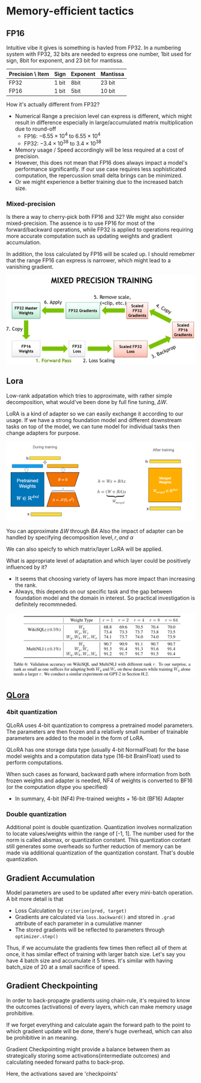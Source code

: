 # Memory-efficient tactics

## FP16
Intuitive vibe it gives is something is havled from FP32.
In a numbering system with FP32, 32 bits are needed to express one number, 1bit used for sign, 8bit for exponent, and 23 bit for mantissa.

| Precision \ Item  | Sign | Exponent |  Mantissa  |
|-------|--------|---------|----------|
| FP32  | 1 bit  |   8bit  |   23 bit   |
| FP16  | 1 bit  |   5bit  |   10 bit   |


How it's actually different from FP32? 
  - Numerical Range a precision level can express is different, which might result in difference especially in large/accumulated matrix multiplication due to round-off 
    - FP16: $-6.55 \times 10^{4}  \text{ to }  6.55 \times 10^{4}$
    - FP32: $-3.4 \times 10^{38} \text{ to } 3.4 \times 10^{38}$
  - Memory usage / Speed accordingly will be less required at a cost of precision. 
  - However, this does not mean that FP16 does always impact a model's performance significantly. If our use case requires less sophisticated computation, the repercussion small delta brings can be minimized.
  - Or we might experience a better training due to the increased batch size. 

### Mixed-precision
Is there a way to cherry-pick both FP16 and 32? We might also consider mixed-precision. The assence is to use FP16 for most of the forward/backward operations, while FP32 is applied to operations requiring more accurate computation such as updating weights and gradient accumulation.

In addition, the loss calculated by FP16 will be scaled up. I should remebmer that the range FP16 can express is narrower, which might lead to a vanishing gradient.

![Mixed-precision](figs/mixed-precision.png)


## Lora
Low-rank adpatation which tries to approximate, with rather simple decomposition, what would've been done by full fine tuning, $\Delta W$. 

LoRA is a kind of adapter so we can easily exchange it according to our usage. If we have a strong foundation model and different downstream tasks on top of the model, we can tune model for individual tasks then change adapters for purpose.

![LoRA](figs/LoRA.png)

You can approximate $\Delta W \text{ through } BA$
Also the impact of adapter can be handled by specifying $\text{decomposition level}, r, and \ \alpha$
  
We can also speicfy to which matrix/layer LoRA will be applied. 

What is appropriate level of adaptation and which layer could be positively influenced by it?
 - It seems that choosing variety of layers has more impact than increasing the rank. 
 - Always, this depends on our specific task and the gap between foundation model and the domain in interest. So practical investigation is definitely recommneded.

![LoRA2](figs/LoRA2.png)

## [QLora](https://huggingface.co/blog/4bit-transformers-bitsandbytes)
### 4bit quantization
QLoRA uses 4-bit quantization to compress a pretrained model parameters. The parameters are then frozen and a relatively small number of trainable parameters are added to the model in the form of LoRA.

QLoRA has one storage data type (usually 4-bit NormalFloat) for the base model weights and a computation data type (16-bit BrainFloat) used to perform computations.

When such cases as forward, backward path where information from both frozen weights and adapter is needed, NF4 of weights is converted to BF16 (or the computation dtype you specified)

 - In summary, 4-bit (NF4) Pre-trained weights + 16-bit (BF16) Adapter

### Double quantization
Additional point is double quantization. Quantization involves normalization to locate values/weights within the range of [-1, 1]. The number used for the norm is called absmax, or quantization constant. This quantization contant still generates some overheads so further reduction of memory can be made via additional quantization of the quantization constant. That's double quantization. 


## Gradient Accumulation
Model parameters are used to be updated after every mini-batch operation. A bit more detail is that 
 - Loss Calculation by `criterion(pred, target)`
 - Gradients are calculated via `loss.backward()` and stored in `.grad` attribute of each parameter in a cumulative manner
 - The stored gradients will be reflected to parameters through `optimizer.step()`

Thus, if we accumulate the gradients few times then reflect all of them at once, it has similar effect of training with larger batch size. Let's say you have 4 batch size and accumulate it 5 times. It's similar with having batch_size of 20 at a small sacrifice of speed. 

## Gradient Checkpointing
In order to back-propagte gradients using chain-rule, it's required to know the outcomes (activations) of every layers, which can make memory usage prohibitive. 

If we forget everything and calculate again the forward path to the point to which gradient update will be done, there's huge overhead, which can also be prohibitive in an meaning. 

Gradient Checkpointing might provide a balance between them as strategically storing some activations(intermediate outcomes) and calculating needed forward paths to back-prop.

Here, the activations saved are 'checkpoints'
